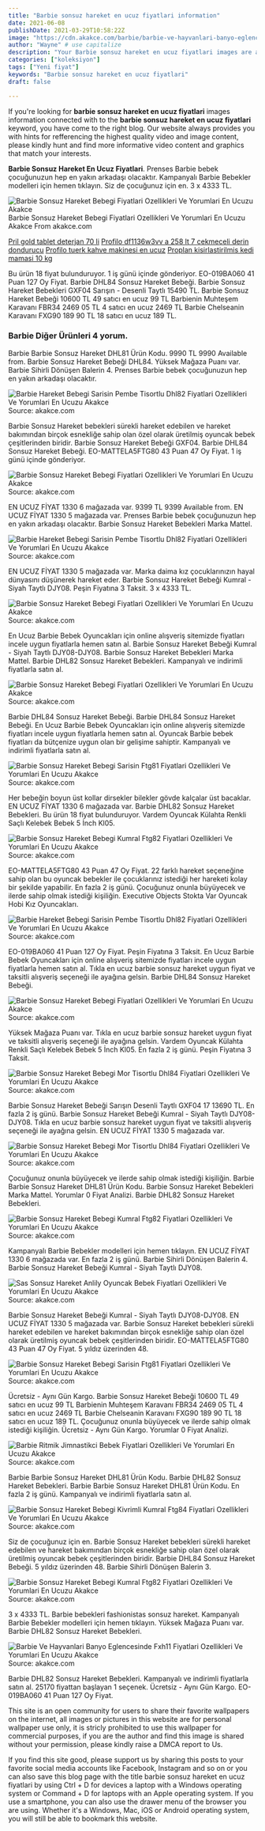 ```yaml
---
title: "Barbie sonsuz hareket en ucuz fiyatlari information"
date: 2021-06-08
publishDate: 2021-03-29T10:58:22Z
image: "https://cdn.akakce.com/barbie/barbie-ve-hayvanlari-banyo-eglencesinde-fxh11-z.jpg"
author: "Wayne" # use capitalize
description: "Your Barbie sonsuz hareket en ucuz fiyatlari images are available in this site. Barbie sonsuz hareket en ucuz fiyatlari are a topic that is being searched for and liked by netizens now. You can Download the Barbie sonsuz hareket en ucuz fiyatlari files here. Get all royalty-free vectors."
categories: ["koleksiyon"]
tags: ["Yeni fiyat"]
keywords: "Barbie sonsuz hareket en ucuz fiyatlari"
draft: false

---
```


If you're looking for **barbie sonsuz hareket en ucuz fiyatlari** images information connected with to the **barbie sonsuz hareket en ucuz fiyatlari** keyword, you have come to the right  blog.  Our website always  provides you with  hints  for refferencing  the highest  quality video and image  content, please kindly hunt and find more informative video content and graphics  that match your interests.

**Barbie Sonsuz Hareket En Ucuz Fiyatlari**. Prenses Barbie bebek çocuğunuzun hep en yakın arkadaşı olacaktır. Kampanyalı Barbie Bebekler modelleri için hemen tıklayın. Siz de çocuğunuz için en. 3 x 4333 TL.

![Barbie Sonsuz Hareket Bebegi Fiyatlari Ozellikleri Ve Yorumlari En Ucuzu Akakce](https://cdn.akakce.com/barbie/barbie-sonsuz-hareket-bebegi-2-z.jpg "Barbie Sonsuz Hareket Bebegi Fiyatlari Ozellikleri Ve Yorumlari En Ucuzu Akakce")
Barbie Sonsuz Hareket Bebegi Fiyatlari Ozellikleri Ve Yorumlari En Ucuzu Akakce From akakce.com

[Pril gold tablet deterjan 70 li](/pril-gold-tablet-deterjan-70-li/)
[Profilo df1136w3vv a 258 lt 7 cekmeceli derin dondurucu](/profilo-df1136w3vv-a-258-lt-7-cekmeceli-derin-dondurucu/)
[Profilo tuerk kahve makinesi en ucuz](/profilo-tuerk-kahve-makinesi-en-ucuz/)
[Proplan kisirlastirilmis kedi mamasi 10 kg](/proplan-kisirlastirilmis-kedi-mamasi-10-kg/)

Bu ürün 18 fiyat bulunduruyor. 1 iş günü içinde gönderiyor. EO-019BA060 41 Puan 127 Oy Fiyat. Barbie DHL84 Sonsuz Hareket Bebeği. Barbie Sonsuz Hareket Bebekleri GXF04 Sarışın - Desenli Taytlı 15490 TL. Barbie Sonsuz Hareket Bebeği 10600 TL 49 satıcı en ucuz 99 TL Barbienin Muhteşem Karavanı FBR34 2469 05 TL 4 satıcı en ucuz 2469 TL Barbie Chelseanin Karavanı FXG90 189 90 TL 18 satıcı en ucuz 189 TL.

### Barbie Diğer Ürünleri 4 yorum.

Barbie Barbie Sonsuz Hareket DHL81 Ürün Kodu. 9990 TL 9990 Available from. Barbie Sonsuz Hareket Bebeği DHL84. Yüksek Mağaza Puanı var. Barbie Sihirli Dönüşen Balerin 4. Prenses Barbie bebek çocuğunuzun hep en yakın arkadaşı olacaktır.


![Barbie Hareket Bebegi Sarisin Pembe Tisortlu Dhl82 Fiyatlari Ozellikleri Ve Yorumlari En Ucuzu Akakce](https://cdn.akakce.com/barbie/barbie-hareket-bebegi-sarisin-pembe-tisortlu-dhl82-z.jpg "Barbie Hareket Bebegi Sarisin Pembe Tisortlu Dhl82 Fiyatlari Ozellikleri Ve Yorumlari En Ucuzu Akakce")
Source: akakce.com

Barbie Sonsuz Hareket bebekleri sürekli hareket edebilen ve hareket bakımından birçok esnekliğe sahip olan özel olarak üretilmiş oyuncak bebek çeşitlerinden biridir. Barbie Sonsuz Hareket Bebeği GXF04. Barbie DHL84 Sonsuz Hareket Bebeği. EO-MATTELA5FTG80 43 Puan 47 Oy Fiyat. 1 iş günü içinde gönderiyor.

![Barbie Sonsuz Hareket Bebegi Fiyatlari Ozellikleri Ve Yorumlari En Ucuzu Akakce](https://cdn.akakce.com/barbie/barbie-sonsuz-hareket-bebegi-1-z.jpg "Barbie Sonsuz Hareket Bebegi Fiyatlari Ozellikleri Ve Yorumlari En Ucuzu Akakce")
Source: akakce.com

EN UCUZ FİYAT 1330 6 mağazada var. 9399 TL 9399 Available from. EN UCUZ FİYAT 1330 5 mağazada var. Prenses Barbie bebek çocuğunuzun hep en yakın arkadaşı olacaktır. Barbie Sonsuz Hareket Bebekleri Marka Mattel.

![Barbie Hareket Bebegi Sarisin Pembe Tisortlu Dhl82 Fiyatlari Ozellikleri Ve Yorumlari En Ucuzu Akakce](https://cdn.akakce.com/barbie/barbie-hareket-bebegi-sarisin-pembe-tisortlu-dhl82-1-z.jpg "Barbie Hareket Bebegi Sarisin Pembe Tisortlu Dhl82 Fiyatlari Ozellikleri Ve Yorumlari En Ucuzu Akakce")
Source: akakce.com

EN UCUZ FİYAT 1330 5 mağazada var. Marka daima kız çocuklarınızın hayal dünyasını düşünerek hareket eder. Barbie Sonsuz Hareket Bebeği Kumral - Siyah Taytlı DJY08. Peşin Fiyatına 3 Taksit. 3 x 4333 TL.

![Barbie Sonsuz Hareket Bebegi Fiyatlari Ozellikleri Ve Yorumlari En Ucuzu Akakce](https://cdn.akakce.com/barbie/barbie-sonsuz-hareket-bebegi-2-z.jpg "Barbie Sonsuz Hareket Bebegi Fiyatlari Ozellikleri Ve Yorumlari En Ucuzu Akakce")
Source: akakce.com

En Ucuz Barbie Bebek Oyuncakları için online alışveriş sitemizde fiyatları incele uygun fiyatlarla hemen satın al. Barbie Sonsuz Hareket Bebeği Kumral - Siyah Taytlı DJY08-DJY08. Barbie Sonsuz Hareket Bebekleri Marka Mattel. Barbie DHL82 Sonsuz Hareket Bebekleri. Kampanyalı ve indirimli fiyatlarla satın al.

![Barbie Sonsuz Hareket Bebegi Fiyatlari Ozellikleri Ve Yorumlari En Ucuzu Akakce](https://cdn.akakce.com/barbie/barbie-sonsuz-hareket-bebegi-z.jpg "Barbie Sonsuz Hareket Bebegi Fiyatlari Ozellikleri Ve Yorumlari En Ucuzu Akakce")
Source: akakce.com

Barbie DHL84 Sonsuz Hareket Bebeği. Barbie DHL84 Sonsuz Hareket Bebeği. En Ucuz Barbie Bebek Oyuncakları için online alışveriş sitemizde fiyatları incele uygun fiyatlarla hemen satın al. Oyuncak Barbie bebek fiyatları da bütçenize uygun olan bir gelişime sahiptir. Kampanyalı ve indirimli fiyatlarla satın al.

![Barbie Sonsuz Hareket Bebegi Sarisin Ftg81 Fiyatlari Ozellikleri Ve Yorumlari En Ucuzu Akakce](https://cdn.akakce.com/barbie/barbie-sonsuz-hareket-bebegi-sarisin-ftg81-4-z.jpg "Barbie Sonsuz Hareket Bebegi Sarisin Ftg81 Fiyatlari Ozellikleri Ve Yorumlari En Ucuzu Akakce")
Source: akakce.com

Her bebeğin boyun üst kollar dirsekler bilekler gövde kalçalar üst bacaklar. EN UCUZ FİYAT 1330 6 mağazada var. Barbie DHL82 Sonsuz Hareket Bebekleri. Bu ürün 18 fiyat bulunduruyor. Vardem Oyuncak Külahta Renkli Saçlı Kelebek Bebek 5 İnch Kl05.

![Barbie Sonsuz Hareket Bebegi Kumral Ftg82 Fiyatlari Ozellikleri Ve Yorumlari En Ucuzu Akakce](https://cdn.akakce.com/barbie/barbie-sonsuz-hareket-bebegi-kumral-ftg82-z.jpg "Barbie Sonsuz Hareket Bebegi Kumral Ftg82 Fiyatlari Ozellikleri Ve Yorumlari En Ucuzu Akakce")
Source: akakce.com

EO-MATTELA5FTG80 43 Puan 47 Oy Fiyat. 22 farklı hareket seçeneğine sahip olan bu oyuncak bebekler ile çocuklarınız istediği her hareketi kolay bir şekilde yapabilir. En fazla 2 iş günü. Çocuğunuz onunla büyüyecek ve ilerde sahip olmak istediği kişiliğin. Executive Objects Stokta Var Oyuncak Hobi Kız Oyuncakları.

![Barbie Hareket Bebegi Sarisin Pembe Tisortlu Dhl82 Fiyatlari Ozellikleri Ve Yorumlari En Ucuzu Akakce](https://cdn.akakce.com/barbie/barbie-hareket-bebegi-sarisin-pembe-tisortlu-dhl82-3-z.jpg "Barbie Hareket Bebegi Sarisin Pembe Tisortlu Dhl82 Fiyatlari Ozellikleri Ve Yorumlari En Ucuzu Akakce")
Source: akakce.com

EO-019BA060 41 Puan 127 Oy Fiyat. Peşin Fiyatına 3 Taksit. En Ucuz Barbie Bebek Oyuncakları için online alışveriş sitemizde fiyatları incele uygun fiyatlarla hemen satın al. Tıkla en ucuz barbie sonsuz hareket uygun fiyat ve taksitli alışveriş seçeneği ile ayağına gelsin. Barbie DHL84 Sonsuz Hareket Bebeği.

![Barbie Sonsuz Hareket Bebegi Fiyatlari Ozellikleri Ve Yorumlari En Ucuzu Akakce](https://cdn.akakce.com/barbie/barbie-sonsuz-hareket-bebegi-4-z.jpg "Barbie Sonsuz Hareket Bebegi Fiyatlari Ozellikleri Ve Yorumlari En Ucuzu Akakce")
Source: akakce.com

Yüksek Mağaza Puanı var. Tıkla en ucuz barbie sonsuz hareket uygun fiyat ve taksitli alışveriş seçeneği ile ayağına gelsin. Vardem Oyuncak Külahta Renkli Saçlı Kelebek Bebek 5 İnch Kl05. En fazla 2 iş günü. Peşin Fiyatına 3 Taksit.

![Barbie Sonsuz Hareket Bebegi Mor Tisortlu Dhl84 Fiyatlari Ozellikleri Ve Yorumlari En Ucuzu Akakce](https://cdn.akakce.com/barbie/barbie-sonsuz-hareket-bebegi-mor-tisortlu-dhl84-4-z.jpg "Barbie Sonsuz Hareket Bebegi Mor Tisortlu Dhl84 Fiyatlari Ozellikleri Ve Yorumlari En Ucuzu Akakce")
Source: akakce.com

Barbie Sonsuz Hareket Bebeği Sarışın Desenli Taytlı GXF04 17 13690 TL. En fazla 2 iş günü. Barbie Sonsuz Hareket Bebeği Kumral - Siyah Taytlı DJY08-DJY08. Tıkla en ucuz barbie sonsuz hareket uygun fiyat ve taksitli alışveriş seçeneği ile ayağına gelsin. EN UCUZ FİYAT 1330 5 mağazada var.

![Barbie Sonsuz Hareket Bebegi Mor Tisortlu Dhl84 Fiyatlari Ozellikleri Ve Yorumlari En Ucuzu Akakce](https://cdn.akakce.com/barbie/barbie-sonsuz-hareket-bebegi-mor-tisortlu-dhl84-z.jpg "Barbie Sonsuz Hareket Bebegi Mor Tisortlu Dhl84 Fiyatlari Ozellikleri Ve Yorumlari En Ucuzu Akakce")
Source: akakce.com

Çocuğunuz onunla büyüyecek ve ilerde sahip olmak istediği kişiliğin. Barbie Barbie Sonsuz Hareket DHL81 Ürün Kodu. Barbie Sonsuz Hareket Bebekleri Marka Mattel. Yorumlar 0 Fiyat Analizi. Barbie DHL82 Sonsuz Hareket Bebekleri.

![Barbie Sonsuz Hareket Bebegi Kumral Ftg82 Fiyatlari Ozellikleri Ve Yorumlari En Ucuzu Akakce](https://cdn.akakce.com/barbie/barbie-sonsuz-hareket-bebegi-kumral-ftg82-3-z.jpg "Barbie Sonsuz Hareket Bebegi Kumral Ftg82 Fiyatlari Ozellikleri Ve Yorumlari En Ucuzu Akakce")
Source: akakce.com

Kampanyalı Barbie Bebekler modelleri için hemen tıklayın. EN UCUZ FİYAT 1330 6 mağazada var. En fazla 2 iş günü. Barbie Sihirli Dönüşen Balerin 4. Barbie Sonsuz Hareket Bebeği Kumral - Siyah Taytlı DJY08.

![Sas Sonsuz Hareket Anlily Oyuncak Bebek Fiyatlari Ozellikleri Ve Yorumlari En Ucuzu Akakce](https://iis-akakce.akamaized.net/p.z?%2F%2Fn11scdn%2Eakamaized%2Enet%2Fa1%2F1024%2Fkitap%2Dmuzik%2Dfilm%2Doyun%2Fbebekler%2Fsas%2Dsonsuz%2Dhareket%2Danlily%2Doyuncak%2Dbebek%5F%5F1520792003596659%2Ejpg "Sas Sonsuz Hareket Anlily Oyuncak Bebek Fiyatlari Ozellikleri Ve Yorumlari En Ucuzu Akakce")
Source: akakce.com

Barbie Sonsuz Hareket Bebeği Kumral - Siyah Taytlı DJY08-DJY08. EN UCUZ FİYAT 1330 5 mağazada var. Barbie Sonsuz Hareket bebekleri sürekli hareket edebilen ve hareket bakımından birçok esnekliğe sahip olan özel olarak üretilmiş oyuncak bebek çeşitlerinden biridir. EO-MATTELA5FTG80 43 Puan 47 Oy Fiyat. 5 yıldız üzerinden 48.

![Barbie Sonsuz Hareket Bebegi Sarisin Ftg81 Fiyatlari Ozellikleri Ve Yorumlari En Ucuzu Akakce](https://cdn.akakce.com/barbie/barbie-sonsuz-hareket-bebegi-sarisin-ftg81-3-z.jpg "Barbie Sonsuz Hareket Bebegi Sarisin Ftg81 Fiyatlari Ozellikleri Ve Yorumlari En Ucuzu Akakce")
Source: akakce.com

Ücretsiz - Aynı Gün Kargo. Barbie Sonsuz Hareket Bebeği 10600 TL 49 satıcı en ucuz 99 TL Barbienin Muhteşem Karavanı FBR34 2469 05 TL 4 satıcı en ucuz 2469 TL Barbie Chelseanin Karavanı FXG90 189 90 TL 18 satıcı en ucuz 189 TL. Çocuğunuz onunla büyüyecek ve ilerde sahip olmak istediği kişiliğin. Ücretsiz - Aynı Gün Kargo. Yorumlar 0 Fiyat Analizi.

![Barbie Ritmik Jimnastikci Bebek Fiyatlari Ozellikleri Ve Yorumlari En Ucuzu Akakce](https://cdn.akakce.com/barbie/barbie-ritmik-jimnastikci-bebek-z.jpg "Barbie Ritmik Jimnastikci Bebek Fiyatlari Ozellikleri Ve Yorumlari En Ucuzu Akakce")
Source: akakce.com

Barbie Barbie Sonsuz Hareket DHL81 Ürün Kodu. Barbie DHL82 Sonsuz Hareket Bebekleri. Barbie Barbie Sonsuz Hareket DHL81 Ürün Kodu. En fazla 2 iş günü. Kampanyalı ve indirimli fiyatlarla satın al.

![Barbie Sonsuz Hareket Bebegi Kivrimli Kumral Ftg84 Fiyatlari Ozellikleri Ve Yorumlari En Ucuzu Akakce](https://cdn.akakce.com/barbie/barbie-sonsuz-hareket-bebegi-kivrimli-kumral-ftg84-z.jpg "Barbie Sonsuz Hareket Bebegi Kivrimli Kumral Ftg84 Fiyatlari Ozellikleri Ve Yorumlari En Ucuzu Akakce")
Source: akakce.com

Siz de çocuğunuz için en. Barbie Sonsuz Hareket bebekleri sürekli hareket edebilen ve hareket bakımından birçok esnekliğe sahip olan özel olarak üretilmiş oyuncak bebek çeşitlerinden biridir. Barbie DHL84 Sonsuz Hareket Bebeği. 5 yıldız üzerinden 48. Barbie Sihirli Dönüşen Balerin 3.

![Barbie Sonsuz Hareket Bebegi Kumral Ftg82 Fiyatlari Ozellikleri Ve Yorumlari En Ucuzu Akakce](https://cdn.akakce.com/barbie/barbie-sonsuz-hareket-bebegi-kumral-ftg82-4-z.jpg "Barbie Sonsuz Hareket Bebegi Kumral Ftg82 Fiyatlari Ozellikleri Ve Yorumlari En Ucuzu Akakce")
Source: akakce.com

3 x 4333 TL. Barbie bebekleri fashionistas sonsuz hareket. Kampanyalı Barbie Bebekler modelleri için hemen tıklayın. Yüksek Mağaza Puanı var. Barbie DHL82 Sonsuz Hareket Bebekleri.

![Barbie Ve Hayvanlari Banyo Eglencesinde Fxh11 Fiyatlari Ozellikleri Ve Yorumlari En Ucuzu Akakce](https://cdn.akakce.com/barbie/barbie-ve-hayvanlari-banyo-eglencesinde-fxh11-z.jpg "Barbie Ve Hayvanlari Banyo Eglencesinde Fxh11 Fiyatlari Ozellikleri Ve Yorumlari En Ucuzu Akakce")
Source: akakce.com

Barbie DHL82 Sonsuz Hareket Bebekleri. Kampanyalı ve indirimli fiyatlarla satın al. 25170 fiyattan başlayan 1 seçenek. Ücretsiz - Aynı Gün Kargo. EO-019BA060 41 Puan 127 Oy Fiyat.

This site is an open community for users to share their favorite wallpapers on the internet, all images or pictures in this website are for personal wallpaper use only, it is stricly prohibited to use this wallpaper for commercial purposes, if you are the author and find this image is shared without your permission, please kindly raise a DMCA report to Us.

If you find this site good, please support us by sharing this posts to your favorite social media accounts like Facebook, Instagram and so on or you can also save this blog page with the title barbie sonsuz hareket en ucuz fiyatlari by using Ctrl + D for devices a laptop with a Windows operating system or Command + D for laptops with an Apple operating system. If you use a smartphone, you can also use the drawer menu of the browser you are using. Whether it's a Windows, Mac, iOS or Android operating system, you will still be able to bookmark this website.
